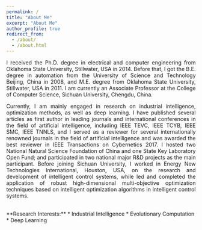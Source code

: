 ```yaml
---
permalink: /
title: "About Me"
excerpt: "About Me"
author_profile: true
redirect_from: 
  - /about/
  - /about.html
---
```


<p style="text-align:justify;"> 
I received the Ph.D. degree in electrical and computer engineering from Oklahoma State University, Stillwater, USA in 2014. Before that, I got the B.E. degree in automation from the University of Science and Technology Beijing, China in 2008, and M.E. degree from Oklahoma State University, Stillwater, USA in 2011. I am currently an Associate Professor at the College of Computer Science, Sichuan University, Chengdu, China.
</p>

<p style="text-align:justify;"> 
Currently, I am mainly engaged in research on industrial intelligence, optimization methods, as well as deep learning. I have published several articles as first author in leading journals and international conferences in the field of artificial intelligence, including IEEE TEVC, IEEE TCYB, IEEE SMC, IEEE TNNLS, and I served as a reviewer for several internationally renowned journals in the field of artificial intelligence and was awarded the best reviewer in IEEE Transactions on Cybernetics 2017. I hosted two National Natural Science Foundation of China and one State Key Laboratory Open Fund; and participated in two national major R&D projects as the main participant. Before joining Sichuan University, I worked in Energy New Technologies International, Houston, USA, on the research and development of intelligent control systems, while led and completed the application of robust high-dimensional multi-objective optimization techniques based on intelligent optimization algorithms in intelligent control systems.
</p>
<br/>
**Research Interests:**
* Industrial Intelligence
* Evolutionary Computation
* Deep Learning
